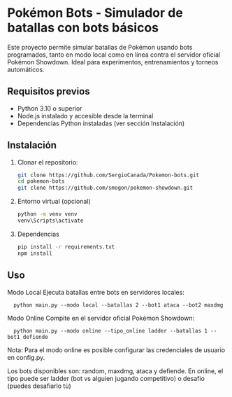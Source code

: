 # Pokémon Bots - Simulador de batallas con bots básicos

Este proyecto permite simular batallas de Pokémon usando bots programados, tanto en modo local como en línea contra el servidor oficial Pokémon Showdown. Ideal para experimentos, entrenamientos y torneos automáticos.

## Requisitos previos

- Python 3.10 o superior  
- Node.js instalado y accesible desde la terminal  
- Dependencias Python instaladas (ver sección Instalación)  

## Instalación

1. Clonar el repositorio:

   ```bash
   git clone https://github.com/SergioCanada/Pokemon-bots.git
   cd pokemon-bots
   git clone https://github.com/smogon/pokemon-showdown.git

2. Entorno virtual (opcional)
   ```bash
   python -m venv venv
   venv\Scripts\activate
   
3. Dependencias
   ```bash
   pip install -r requirements.txt
   npm install
   
## Uso
Modo Local
Ejecuta batallas entre bots en servidores locales:

      python main.py --modo local --batallas 2 --bot1 ataca --bot2 maxdmg

Modo Online
Compite en el servidor oficial Pokémon Showdown:

      python main.py --modo online --tipo_online ladder --batallas 1 --bot1 defiende

Nota: Para el modo online es posible configurar las credenciales de usuario en config.py.

Los bots disponibles son: random, maxdmg, ataca y defiende.
En online, el tipo puede ser ladder (bot vs alguien jugando competitivo) o desafio (puedes desafiarlo tù)




